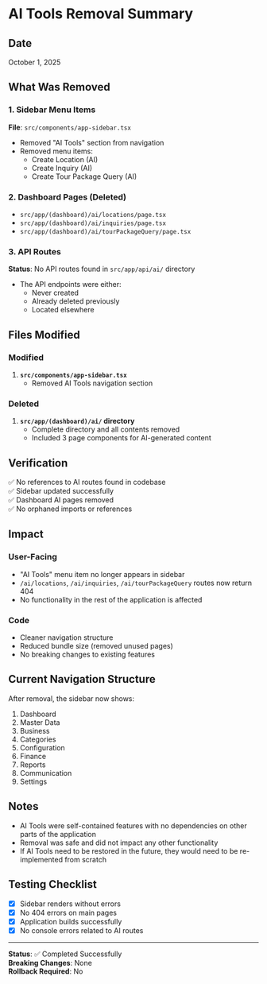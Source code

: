# AI Tools Removal Summary

## Date
October 1, 2025

## What Was Removed

### 1. Sidebar Menu Items
**File**: `src/components/app-sidebar.tsx`
- Removed "AI Tools" section from navigation
- Removed menu items:
  - Create Location (AI)
  - Create Inquiry (AI)
  - Create Tour Package Query (AI)

### 2. Dashboard Pages (Deleted)
- `src/app/(dashboard)/ai/locations/page.tsx`
- `src/app/(dashboard)/ai/inquiries/page.tsx`
- `src/app/(dashboard)/ai/tourPackageQuery/page.tsx`

### 3. API Routes
**Status**: No API routes found in `src/app/api/ai/` directory
- The API endpoints were either:
  - Never created
  - Already deleted previously
  - Located elsewhere

## Files Modified

### Modified
1. **`src/components/app-sidebar.tsx`**
   - Removed AI Tools navigation section

### Deleted
1. **`src/app/(dashboard)/ai/` directory**
   - Complete directory and all contents removed
   - Included 3 page components for AI-generated content

## Verification

✅ No references to AI routes found in codebase  
✅ Sidebar updated successfully  
✅ Dashboard AI pages removed  
✅ No orphaned imports or references  

## Impact

### User-Facing
- "AI Tools" menu item no longer appears in sidebar
- `/ai/locations`, `/ai/inquiries`, `/ai/tourPackageQuery` routes now return 404
- No functionality in the rest of the application is affected

### Code
- Cleaner navigation structure
- Reduced bundle size (removed unused pages)
- No breaking changes to existing features

## Current Navigation Structure

After removal, the sidebar now shows:
1. Dashboard
2. Master Data
3. Business
4. Categories
5. Configuration
6. Finance
7. Reports
8. Communication
9. Settings

## Notes

- AI Tools were self-contained features with no dependencies on other parts of the application
- Removal was safe and did not impact any other functionality
- If AI Tools need to be restored in the future, they would need to be re-implemented from scratch

## Testing Checklist

- [x] Sidebar renders without errors
- [x] No 404 errors on main pages
- [x] Application builds successfully
- [x] No console errors related to AI routes

---

**Status**: ✅ Completed Successfully  
**Breaking Changes**: None  
**Rollback Required**: No
